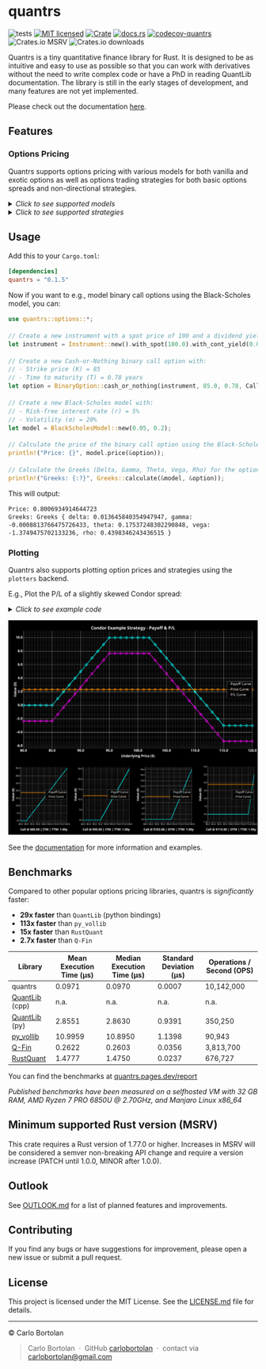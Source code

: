 # quantrs

![tests][actions-test-badge]
[![MIT licensed][license-badge]](./LICENSE.md)
[![Crate][crates-badge]][crates-url]
[![docs.rs][docsrs-badge]][docs-url]
[![codecov-quantrs][codecov-badge]][codecov-url]
![Crates.io MSRV][crates-msrv-badge]
![Crates.io downloads][crates-download-badge]

[actions-test-badge]: https://github.com/carlobortolan/quantrs/actions/workflows/ci.yml/badge.svg
[crates-badge]: https://img.shields.io/crates/v/quantrs.svg
[crates-url]: https://crates.io/crates/quantrs
[license-badge]: https://img.shields.io/badge/license-MIT-blue.svg
[docsrs-badge]: https://img.shields.io/docsrs/quantrs
[docs-url]: https://docs.rs/quantrs/*/quantrs
[codecov-badge]: https://codecov.io/gh/carlobortolan/quantrs/graph/badge.svg?token=NJ4HW3OQFY
[codecov-url]: https://codecov.io/gh/carlobortolan/quantrs
[crates-msrv-badge]: https://img.shields.io/crates/msrv/quantrs
[crates-download-badge]: https://img.shields.io/crates/d/quantrs

Quantrs is a tiny quantitative finance library for Rust.
It is designed to be as intuitive and easy to use as possible so that you can work with derivatives without the need to write complex code or have a PhD in reading QuantLib documentation.
The library is still in the early stages of development, and many features are not yet implemented.

Please check out the documentation [here][docs-url].

## Features

### Options Pricing

Quantrs supports options pricing with various models for both vanilla and exotic options as well as options trading strategies for both basic options spreads and non-directional strategies.

<details>
<summary><i>Click to see supported models</i></summary>

|                             | Black-Scholes   | Black-76 | Lattice      | ³Monte-Carlo | Finite Diff   | Heston |
| --------------------------- | --------------- | -------- | ------------ | ------------ | ------------- | ------ |
| European                    | ✅              | ⏳       | ✅           | ✅           | ⏳            | ⏳     |
| American                    | ❌              | ❌       | ✅           | ❌ (L. Sq.)  | ⏳            | ❌     |
| Bermudan                    | ❌              | ❌       | ⏳           | ❌ (L. Sq.)  | ❌ (complex)  | ❌     |
| ¹Basket                     | ⏳ (∀component) | ❌       | ⏳ (approx.) | ⏳           | ❌            | ❌     |
| ¹Rainbow                    | ✅ (∀component) | ❌       | ✅           | ✅           | ❌            | ❌     |
| ²Barrier                    | ❌ (mod. BSM)   | ❌       | ⏳           | ⏳           | ⏳            | ⏳     |
| ²Double Barrier             | ❌ (mod. BSM)   | ❌       | ⏳           | ⏳           | ❌ (complex)  | ⏳     |
| ²Asian (fixed strike)       | ❌ (mod. BSM)   | ❌       | ❌           | ✅           | ⏳            | ⏳     |
| ²Asian (floating strike)    | ❌ (mod. BSM)   | ❌       | ❌           | ✅           | ⏳            | ⏳     |
| ²Lookback (fixed strike)    | ⏳              | ❌       | ❌           | ⏳           | ⏳            | ⏳     |
| ²Lookback (floating strike) | ⏳              | ❌       | ❌           | ⏳           | ⏳            | ⏳     |
| ²Binary Cash-or-Nothing     | ✅              | ⏳       | ✅           | ✅           | ❌ (mod. PDE) | ⏳     |
| ²Binary Asset-or-Nothing    | ✅              | ⏳       | ✅           | ✅           | ❌ (mod. PDE) | ⏳     |
| Greeks (Δ,ν,Θ,ρ,Γ)          | ✅              | ⏳       | ⏳           | ❌           | ❌            | ❌     |
| Implied Volatility          | ✅              | ⏳       | ⏳           | ❌           | ❌            | ❌     |

> ¹ _"Exotic" options with standard exercise style; only differ in their payoff value_\
> ² _Non-vanilla path-dependent "exotic" options_\
> ³ _MC simulates underlying price paths based on geometric Brownian motion for Black-Scholes models and geometric average price paths for Asian and Lookback options_\
> ✅ = Supported, ⏳ = Planned / In progress, ❌ = Not supported / Not applicable

</details>

<details>
<summary><i>Click to see supported strategies</i></summary>

| Strategy Name            | Type         | Description                                                                                       |
| ------------------------ | ------------ | ------------------------------------------------------------------------------------------------- |
| Covered Call             | Income       | Long stock + short call                                                                           |
| Protective Put           | Hedging      | Long stock + long put                                                                             |
| Guts                     | Volatility   | Long ITM call + long ITM put                                                                      |
| Straddle                 | Volatility   | Long ATM call + long ATM put                                                                      |
| Strangle                 | Volatility   | Long OTM call + long OTM put                                                                      |
| Butterfly Spread         | ¹Spread      | Long ITM call, short two ATM calls, long OTM call (or all puts)                                   |
| Iron Butterfly           | ¹Spread      | Short straddle + long wings                                                                       |
| Christmas Tree Butterfly | ¹Spread      | Long 1 ATM call, short 3 OTM calls, long 2 high-strike OTM calls (or all puts)                    |
| Condor Spread            | ¹Spread      | Long low-strike ITM call, short ITM call, short OTM call, long high-strike OTM call (or all puts) |
| Iron Condor              | ¹Spread      | Short strangle + long wings                                                                       |
| Calendar Spread          | ²Time Spread | Long far-expiry ATM call + short near-expiry ATM call (or all puts)                               |
| Diagonal Spread          | ³Time Spread | Short near-expiry OTM call + long far-expiry further OTM call (or all puts)                       |
| Back Spread              | Directional  | Long 2 OTM calls + short 1 ATM call (or all puts)                                                 |

> ¹ _Also referred to as 'vertical'_\
> ² _Also referred to as 'horizontal'_\
> ³ _Also referred to as 'diagonal'_

</details>

## Usage

Add this to your `Cargo.toml`:

```toml
[dependencies]
quantrs = "0.1.5"
```

Now if you want to e.g., model binary call options using the Black-Scholes model, you can:

```rust
use quantrs::options::*;

// Create a new instrument with a spot price of 100 and a dividend yield of 2%
let instrument = Instrument::new().with_spot(100.0).with_cont_yield(0.02);

// Create a new Cash-or-Nothing binary call option with:
// - Strike price (K) = 85
// - Time to maturity (T) = 0.78 years
let option = BinaryOption::cash_or_nothing(instrument, 85.0, 0.78, Call);

// Create a new Black-Scholes model with:
// - Risk-free interest rate (r) = 5%
// - Volatility (σ) = 20%
let model = BlackScholesModel::new(0.05, 0.2);

// Calculate the price of the binary call option using the Black-Scholes model
println!("Price: {}", model.price(&option));

// Calculate the Greeks (Delta, Gamma, Theta, Vega, Rho) for the option
println!("Greeks: {:?}", Greeks::calculate(&model, &option));
```

This will output:

```text
Price: 0.8006934914644723
Greeks: Greeks { delta: 0.013645840354947947, gamma: -0.0008813766475726433, theta: 0.17537248302290848, vega: -1.3749475702133236, rho: 0.4398346243436515 }
```

### Plotting

Quantrs also supports plotting option prices and strategies using the `plotters` backend.

E.g., Plot the P/L of a slightly skewed Condor spread:

<details>
<summary><i>Click to see example code</i></summary>

```rust
use quantrs::options::*;

// Create a new instrument with a spot price of 100 and a dividend yield of 2%
let instrument = Instrument::new().with_spot(100.0).with_cont_yield(0.02);

// Create a vector of European call options with different strike prices
let options = vec![
    EuropeanOption::new(instrument.clone(), 85.0, 1.0, Call),
    EuropeanOption::new(instrument.clone(), 95.0, 1.0, Call),
    EuropeanOption::new(instrument.clone(), 102.0, 1.0, Call),
    EuropeanOption::new(instrument.clone(), 115.0, 1.0, Call),
];

// Create a new Black-Scholes model with:
// - Risk-free interest rate (r) = 5%
// - Volatility (σ) = 20%
let model = BlackScholesModel::new(0.05, 0.2);

// Plot a breakdown of the Condor spread with a spot price range of [80,120]
model.plot_strategy_breakdown(
    "Condor Example",
    model.condor(&options[0], &options[1], &options[2], &options[3]),
    80.0..120.0,
    "path/to/destination.png",
    &options,
);
```

</details>

![condor_strategy](./examples/images/condor.png)

<!--<div align="center">
  <img src="https://github.com/user-attachments/assets/0298807f-43ed-4458-9c7d-43b0f70defea" alt="condor_strategy" width="600"/>
</div>-->

See the [documentation][docs-url] for more information and examples.

## Benchmarks

Compared to other popular options pricing libraries, quantrs is _significantly_ faster:

<!-- - **⏳x faster** `QuantLib` (C++ bindings) -->

- **29x faster** than `QuantLib` (python bindings)
- **113x faster** than `py_vollib`
- **15x faster** than `RustQuant`
- **2.7x faster** than `Q-Fin`

| Library                                                | Mean Execution Time (μs) | Median Execution Time (μs) | Standard Deviation (μs) | Operations / Second (OPS) |
| ------------------------------------------------------ | ------------------------ | -------------------------- | ----------------------- | ------------------------- |
| quantrs                                                | 0.0971                   | 0.0970                     | 0.0007                  | 10,142,000                |
| [QuantLib](https://www.quantlib.org) (cpp)             | n.a.                     | n.a.                       | n.a.                    | n.a.                      |
| [QuantLib](https://pypi.org/project/QuantLib) (py)     | 2.8551                   | 2.8630                     | 0.9391                  | 350,250                   |
| [py_vollib](https://github.com/vollib/py_vollib)       | 10.9959                  | 10.8950                    | 1.1398                  | 90,943                    |
| [Q-Fin](https://github.com/romanmichaelpaolucci/Q-Fin) | 0.2622                   | 0.2603                     | 0.0356                  | 3,813,700                 |
| [RustQuant](https://github.com/avhz/RustQuant)         | 1.4777                   | 1.4750                     | 0.0237                  | 676,727                   |

You can find the benchmarks at [quantrs.pages.dev/report](https://quantrs.pages.dev/report/)

_Published benchmarks have been measured on a selfhosted VM with 32 GB RAM, AMD Ryzen 7 PRO 6850U @ 2.70GHz, and Manjaro Linux x86_64_

## Minimum supported Rust version (MSRV)

This crate requires a Rust version of 1.77.0 or higher. Increases in MSRV will be considered a semver non-breaking API change and require a version increase (PATCH until 1.0.0, MINOR after 1.0.0).

## Outlook

See [OUTLOOK.md](OUTLOOK.md) for a list of planned features and improvements.

## Contributing

If you find any bugs or have suggestions for improvement, please open a new issue or submit a pull request.

## License

This project is licensed under the MIT License. See the [LICENSE.md](LICENSE.md) file for details.

---

© Carlo Bortolan

> Carlo Bortolan &nbsp;&middot;&nbsp;
> GitHub [carlobortolan](https://github.com/carlobortolan) &nbsp;&middot;&nbsp;
> contact via [carlobortolan@gmail.com](mailto:carlobortolan@gmail.com)

```

```
